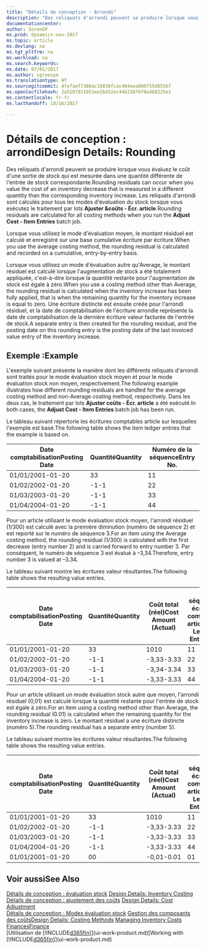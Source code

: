 ```yaml
---
title: "Détails de conception - Arrondi"
description: "Des reliquats d'arrondi peuvent se produire lorsque vous évaluez le coût d'une sortie de stock qui est mesurée dans une quantité différente de l'entrée de stock correspondante. Les reliquats d'arrondi sont calculés pour tous les modes d'évaluation du stock lorsque vous exécutez le traitement par lots **Ajuster &coûts - Écr. article**."
documentationcenter: 
author: SorenGP
ms.prod: dynamics-nav-2017
ms.topic: article
ms.devlang: na
ms.tgt_pltfrm: na
ms.workload: na
ms.search.keywords: 
ms.date: 07/01/2017
ms.author: sgroespe
ms.translationtype: HT
ms.sourcegitcommit: 4fefaef7380ac10836fcac404eea006f55d8556f
ms.openlocfilehash: 2a5187811051ee2bd32ec44b22876f0a468225e2
ms.contentlocale: fr-fr
ms.lasthandoff: 10/16/2017

---
```

# <a name="design-details-rounding"></a><span data-ttu-id="f4323-104">Détails de conception : arrondi</span><span class="sxs-lookup"><span data-stu-id="f4323-104">Design Details: Rounding</span></span>
<span data-ttu-id="f4323-105">Des reliquats d'arrondi peuvent se produire lorsque vous évaluez le coût d'une sortie de stock qui est mesurée dans une quantité différente de l'entrée de stock correspondante.</span><span class="sxs-lookup"><span data-stu-id="f4323-105">Rounding residuals can occur when you value the cost of an inventory decrease that is measured in a different quantity than the corresponding inventory increase.</span></span> <span data-ttu-id="f4323-106">Les reliquats d'arrondi sont calculés pour tous les modes d'évaluation du stock lorsque vous exécutez le traitement par lots **Ajuster &coûts - Écr. article**.</span><span class="sxs-lookup"><span data-stu-id="f4323-106">Rounding residuals are calculated for all costing methods when you run the **Adjust Cost - Item Entries** batch job.</span></span>  

 <span data-ttu-id="f4323-107">Lorsque vous utilisez le mode d'évaluation moyen, le montant résiduel est calculé et enregistré sur une base cumulative écriture par écriture.</span><span class="sxs-lookup"><span data-stu-id="f4323-107">When you use the average costing method, the rounding residual is calculated and recorded on a cumulative, entry-by-entry basis.</span></span>  

 <span data-ttu-id="f4323-108">Lorsque vous utilisez un mode d'évaluation autre qu'Average, le montant résiduel est calculé lorsque l'augmentation de stock a été totalement appliquée, c'est-à-dire lorsque la quantité restante pour l'augmentation de stock est égale à zéro.</span><span class="sxs-lookup"><span data-stu-id="f4323-108">When you use a costing method other than Average, the rounding residual is calculated when the inventory increase has been fully applied, that is when the remaining quantity for the inventory increase is equal to zero.</span></span> <span data-ttu-id="f4323-109">Une écriture distincte est ensuite créée pour l'arrondi résiduel, et la date de comptabilisation de l'écriture arrondie représente la date de comptabilisation de la dernière écriture valeur facturée de l'entrée de stock.</span><span class="sxs-lookup"><span data-stu-id="f4323-109">A separate entry is then created for the rounding residual, and the posting date on this rounding entry is the posting date of the last invoiced value entry of the inventory increase.</span></span>  

## <a name="example"></a><span data-ttu-id="f4323-110">Exemple :</span><span class="sxs-lookup"><span data-stu-id="f4323-110">Example</span></span>  
 <span data-ttu-id="f4323-111">L'exemple suivant présente la manière dont les différents reliquats d'arrondi sont traités pour le mode évaluation stock moyen et pour le mode évaluation stock non moyen, respectivement.</span><span class="sxs-lookup"><span data-stu-id="f4323-111">The following example illustrates how different rounding residuals are handled for the average costing method and non-Average costing method, respectively.</span></span> <span data-ttu-id="f4323-112">Dans les deux cas, le traitement par lots **Ajuster coûts - Écr. article** a été exécuté.</span><span class="sxs-lookup"><span data-stu-id="f4323-112">In both cases, the **Adjust Cost - Item Entries** batch job has been run.</span></span>  

 <span data-ttu-id="f4323-113">Le tableau suivant répertorie les écritures comptables article sur lesquelles l'exemple est basé.</span><span class="sxs-lookup"><span data-stu-id="f4323-113">The following table shows the item ledger entries that the example is based on.</span></span>  

|<span data-ttu-id="f4323-114">Date comptabilisation</span><span class="sxs-lookup"><span data-stu-id="f4323-114">Posting Date</span></span>|<span data-ttu-id="f4323-115">Quantité</span><span class="sxs-lookup"><span data-stu-id="f4323-115">Quantity</span></span>|<span data-ttu-id="f4323-116">Numéro de la séquence</span><span class="sxs-lookup"><span data-stu-id="f4323-116">Entry No.</span></span>|  
|------------------|--------------|---------------|  
|<span data-ttu-id="f4323-117">01/01/20</span><span class="sxs-lookup"><span data-stu-id="f4323-117">01-01-20</span></span>|<span data-ttu-id="f4323-118">3</span><span class="sxs-lookup"><span data-stu-id="f4323-118">3</span></span>|<span data-ttu-id="f4323-119">1</span><span class="sxs-lookup"><span data-stu-id="f4323-119">1</span></span>|  
|<span data-ttu-id="f4323-120">01/02/20</span><span class="sxs-lookup"><span data-stu-id="f4323-120">02-01-20</span></span>|<span data-ttu-id="f4323-121">-1</span><span class="sxs-lookup"><span data-stu-id="f4323-121">-1</span></span>|<span data-ttu-id="f4323-122">2</span><span class="sxs-lookup"><span data-stu-id="f4323-122">2</span></span>|  
|<span data-ttu-id="f4323-123">01/03/20</span><span class="sxs-lookup"><span data-stu-id="f4323-123">03-01-20</span></span>|<span data-ttu-id="f4323-124">-1</span><span class="sxs-lookup"><span data-stu-id="f4323-124">-1</span></span>|<span data-ttu-id="f4323-125">3</span><span class="sxs-lookup"><span data-stu-id="f4323-125">3</span></span>|  
|<span data-ttu-id="f4323-126">01/04/20</span><span class="sxs-lookup"><span data-stu-id="f4323-126">04-01-20</span></span>|<span data-ttu-id="f4323-127">-1</span><span class="sxs-lookup"><span data-stu-id="f4323-127">-1</span></span>|<span data-ttu-id="f4323-128">4</span><span class="sxs-lookup"><span data-stu-id="f4323-128">4</span></span>|  

 <span data-ttu-id="f4323-129">Pour un article utilisant le mode évaluation stock moyen, l'arrondi résiduel (1/300) est calculé avec la première diminution (numéro de séquence 2) et est reporté sur le numéro de séquence 3.</span><span class="sxs-lookup"><span data-stu-id="f4323-129">For an item using the Average costing method, the rounding residual (1/300) is calculated with the first decrease (entry number 2) and is carried forward to entry number 3.</span></span> <span data-ttu-id="f4323-130">Par conséquent, le numéro de séquence 3 est évalué à –3,34.</span><span class="sxs-lookup"><span data-stu-id="f4323-130">Therefore, entry number 3 is valued at –3.34.</span></span>  

 <span data-ttu-id="f4323-131">Le tableau suivant montre les écritures valeur résultantes.</span><span class="sxs-lookup"><span data-stu-id="f4323-131">The following table shows the resulting value entries.</span></span>  

|<span data-ttu-id="f4323-132">Date comptabilisation</span><span class="sxs-lookup"><span data-stu-id="f4323-132">Posting Date</span></span>|<span data-ttu-id="f4323-133">Quantité</span><span class="sxs-lookup"><span data-stu-id="f4323-133">Quantity</span></span>|<span data-ttu-id="f4323-134">Coût total (réel)</span><span class="sxs-lookup"><span data-stu-id="f4323-134">Cost Amount (Actual)</span></span>|<span data-ttu-id="f4323-135">N° séquence écriture comptable article</span><span class="sxs-lookup"><span data-stu-id="f4323-135">Item Ledger Entry No.</span></span>|<span data-ttu-id="f4323-136">Numéro de la séquence</span><span class="sxs-lookup"><span data-stu-id="f4323-136">Entry No.</span></span>|  
|------------------|--------------|----------------------------|---------------------------|---------------|  
|<span data-ttu-id="f4323-137">01/01/20</span><span class="sxs-lookup"><span data-stu-id="f4323-137">01-01-20</span></span>|<span data-ttu-id="f4323-138">3</span><span class="sxs-lookup"><span data-stu-id="f4323-138">3</span></span>|<span data-ttu-id="f4323-139">10</span><span class="sxs-lookup"><span data-stu-id="f4323-139">10</span></span>|<span data-ttu-id="f4323-140">1</span><span class="sxs-lookup"><span data-stu-id="f4323-140">1</span></span>|<span data-ttu-id="f4323-141">1</span><span class="sxs-lookup"><span data-stu-id="f4323-141">1</span></span>|  
|<span data-ttu-id="f4323-142">01/02/20</span><span class="sxs-lookup"><span data-stu-id="f4323-142">02-01-20</span></span>|<span data-ttu-id="f4323-143">-1</span><span class="sxs-lookup"><span data-stu-id="f4323-143">-1</span></span>|<span data-ttu-id="f4323-144">-3,33</span><span class="sxs-lookup"><span data-stu-id="f4323-144">-3.33</span></span>|<span data-ttu-id="f4323-145">2</span><span class="sxs-lookup"><span data-stu-id="f4323-145">2</span></span>|<span data-ttu-id="f4323-146">2</span><span class="sxs-lookup"><span data-stu-id="f4323-146">2</span></span>|  
|<span data-ttu-id="f4323-147">01/03/20</span><span class="sxs-lookup"><span data-stu-id="f4323-147">03-01-20</span></span>|<span data-ttu-id="f4323-148">-1</span><span class="sxs-lookup"><span data-stu-id="f4323-148">-1</span></span>|<span data-ttu-id="f4323-149">-3,34</span><span class="sxs-lookup"><span data-stu-id="f4323-149">-3.34</span></span>|<span data-ttu-id="f4323-150">3</span><span class="sxs-lookup"><span data-stu-id="f4323-150">3</span></span>|<span data-ttu-id="f4323-151">3</span><span class="sxs-lookup"><span data-stu-id="f4323-151">3</span></span>|  
|<span data-ttu-id="f4323-152">01/04/20</span><span class="sxs-lookup"><span data-stu-id="f4323-152">04-01-20</span></span>|<span data-ttu-id="f4323-153">-1</span><span class="sxs-lookup"><span data-stu-id="f4323-153">-1</span></span>|<span data-ttu-id="f4323-154">-3,33</span><span class="sxs-lookup"><span data-stu-id="f4323-154">-3.33</span></span>|<span data-ttu-id="f4323-155">4</span><span class="sxs-lookup"><span data-stu-id="f4323-155">4</span></span>|<span data-ttu-id="f4323-156">4</span><span class="sxs-lookup"><span data-stu-id="f4323-156">4</span></span>|  

 <span data-ttu-id="f4323-157">Pour un article utilisant un mode évaluation stock autre que moyen, l'arrondi résiduel (0,01) est calculé lorsque la quantité restante pour l'entrée de stock est égale à zéro.</span><span class="sxs-lookup"><span data-stu-id="f4323-157">For an item using a costing method other than Average, the rounding residual (0.01) is calculated when the remaining quantity for the inventory increase is zero.</span></span> <span data-ttu-id="f4323-158">Le montant résiduel a une écriture distincte (numéro 5).</span><span class="sxs-lookup"><span data-stu-id="f4323-158">The rounding residual has a separate entry (number 5).</span></span>  

 <span data-ttu-id="f4323-159">Le tableau suivant montre les écritures valeur résultantes.</span><span class="sxs-lookup"><span data-stu-id="f4323-159">The following table shows the resulting value entries.</span></span>  

|<span data-ttu-id="f4323-160">Date comptabilisation</span><span class="sxs-lookup"><span data-stu-id="f4323-160">Posting Date</span></span>|<span data-ttu-id="f4323-161">Quantité</span><span class="sxs-lookup"><span data-stu-id="f4323-161">Quantity</span></span>|<span data-ttu-id="f4323-162">Coût total (réel)</span><span class="sxs-lookup"><span data-stu-id="f4323-162">Cost Amount (Actual)</span></span>|<span data-ttu-id="f4323-163">N° séquence écriture comptable article</span><span class="sxs-lookup"><span data-stu-id="f4323-163">Item Ledger Entry No.</span></span>|<span data-ttu-id="f4323-164">Numéro de la séquence</span><span class="sxs-lookup"><span data-stu-id="f4323-164">Entry No.</span></span>|  
|------------------|--------------|----------------------------|---------------------------|---------------|  
|<span data-ttu-id="f4323-165">01/01/20</span><span class="sxs-lookup"><span data-stu-id="f4323-165">01-01-20</span></span>|<span data-ttu-id="f4323-166">3</span><span class="sxs-lookup"><span data-stu-id="f4323-166">3</span></span>|<span data-ttu-id="f4323-167">10</span><span class="sxs-lookup"><span data-stu-id="f4323-167">10</span></span>|<span data-ttu-id="f4323-168">1</span><span class="sxs-lookup"><span data-stu-id="f4323-168">1</span></span>|<span data-ttu-id="f4323-169">1</span><span class="sxs-lookup"><span data-stu-id="f4323-169">1</span></span>|  
|<span data-ttu-id="f4323-170">01/02/20</span><span class="sxs-lookup"><span data-stu-id="f4323-170">02-01-20</span></span>|<span data-ttu-id="f4323-171">-1</span><span class="sxs-lookup"><span data-stu-id="f4323-171">-1</span></span>|<span data-ttu-id="f4323-172">-3,33</span><span class="sxs-lookup"><span data-stu-id="f4323-172">-3.33</span></span>|<span data-ttu-id="f4323-173">2</span><span class="sxs-lookup"><span data-stu-id="f4323-173">2</span></span>|<span data-ttu-id="f4323-174">2</span><span class="sxs-lookup"><span data-stu-id="f4323-174">2</span></span>|  
|<span data-ttu-id="f4323-175">01/03/20</span><span class="sxs-lookup"><span data-stu-id="f4323-175">03-01-20</span></span>|<span data-ttu-id="f4323-176">-1</span><span class="sxs-lookup"><span data-stu-id="f4323-176">-1</span></span>|<span data-ttu-id="f4323-177">-3,33</span><span class="sxs-lookup"><span data-stu-id="f4323-177">-3.33</span></span>|<span data-ttu-id="f4323-178">3</span><span class="sxs-lookup"><span data-stu-id="f4323-178">3</span></span>|<span data-ttu-id="f4323-179">3</span><span class="sxs-lookup"><span data-stu-id="f4323-179">3</span></span>|  
|<span data-ttu-id="f4323-180">01/04/20</span><span class="sxs-lookup"><span data-stu-id="f4323-180">04-01-20</span></span>|<span data-ttu-id="f4323-181">-1</span><span class="sxs-lookup"><span data-stu-id="f4323-181">-1</span></span>|<span data-ttu-id="f4323-182">-3,33</span><span class="sxs-lookup"><span data-stu-id="f4323-182">-3.33</span></span>|<span data-ttu-id="f4323-183">4</span><span class="sxs-lookup"><span data-stu-id="f4323-183">4</span></span>|<span data-ttu-id="f4323-184">4</span><span class="sxs-lookup"><span data-stu-id="f4323-184">4</span></span>|  
|<span data-ttu-id="f4323-185">01/01/20</span><span class="sxs-lookup"><span data-stu-id="f4323-185">01-01-20</span></span>|<span data-ttu-id="f4323-186">0</span><span class="sxs-lookup"><span data-stu-id="f4323-186">0</span></span>|<span data-ttu-id="f4323-187">-0,01</span><span class="sxs-lookup"><span data-stu-id="f4323-187">-0.01</span></span>|<span data-ttu-id="f4323-188">0</span><span class="sxs-lookup"><span data-stu-id="f4323-188">1</span></span>|<span data-ttu-id="f4323-189">5</span><span class="sxs-lookup"><span data-stu-id="f4323-189">5</span></span>|  

## <a name="see-also"></a><span data-ttu-id="f4323-190">Voir aussi</span><span class="sxs-lookup"><span data-stu-id="f4323-190">See Also</span></span>  
 <span data-ttu-id="f4323-191">[Détails de conception : évaluation stock](design-details-inventory-costing.md) </span><span class="sxs-lookup"><span data-stu-id="f4323-191">[Design Details: Inventory Costing](design-details-inventory-costing.md) </span></span>  
 <span data-ttu-id="f4323-192">[Détails de conception : ajustement des coûts](design-details-cost-adjustment.md) </span><span class="sxs-lookup"><span data-stu-id="f4323-192">[Design Details: Cost Adjustment](design-details-cost-adjustment.md) </span></span>  
 <span data-ttu-id="f4323-193">[Détails de conception : Modes évaluation stock](design-details-costing-methods.md) [Gestion des composants des coûts](finance-manage-inventory-costs.md)</span><span class="sxs-lookup"><span data-stu-id="f4323-193">[Design Details: Costing Methods](design-details-costing-methods.md) [Managing Inventory Costs](finance-manage-inventory-costs.md)</span></span>  
 [<span data-ttu-id="f4323-194">Finances</span><span class="sxs-lookup"><span data-stu-id="f4323-194">Finance</span></span>](finance.md)  
 <span data-ttu-id="f4323-195">[Utilisation de [!INCLUDE[d365fin](includes/d365fin_md.md)]](ui-work-product.md)</span><span class="sxs-lookup"><span data-stu-id="f4323-195">[Working with [!INCLUDE[d365fin](includes/d365fin_md.md)]](ui-work-product.md)</span></span>

